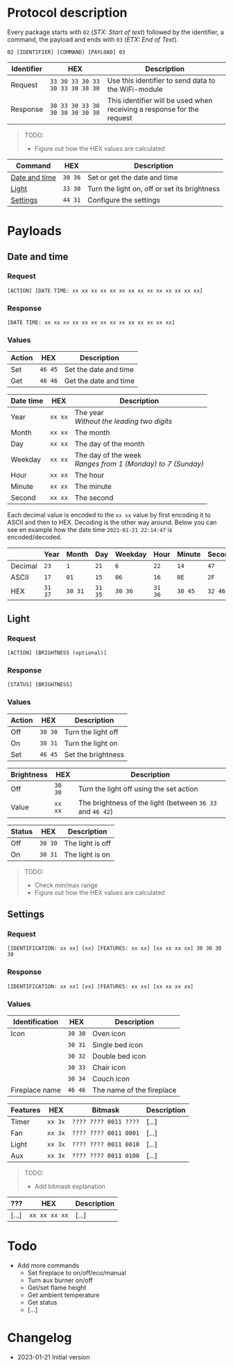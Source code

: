 # Protocol description

Every package starts with `02` (*STX: Start of text*) followed by the identifier, a command, the payload and ends with `03` (*ETX: End of Text*).

```
02 [IDENTIFIER] [COMMAND] [PAYLOAD] 03
```

| Identifier | HEX | Description |
|---|---|---|
| Request | `33 30 33 30 33 30 33 30 38 30` | Use this identifier to send data to the WiFi-module |
| Response | `30 33 30 33 30 30 30 30 30 30` | This identifier will be used when receiving a response for the request |

> TODO:
> - Figure out how the HEX values are calculated

| Command | HEX | Description |
|---|---|---|
| [Date and time](#date-and-time) | `30 36` | Set or get the date and time |
| [Light](#light) | `33 30` | Turn the light on, off or set its brightness |
| [Settings](#settings) | `44 31` | Configure the settings |

# Payloads

## Date and time

### Request

```
[ACTION] [DATE TIME: xx xx xx xx xx xx xx xx xx xx xx xx xx xx]
```

### Response

```
[DATE TIME: xx xx xx xx xx xx xx xx xx xx xx xx xx xx]
```

### Values

| Action | HEX | Description |
|---|---|---|
| Set | `46 45` | Set the date and time |
| Get | `46 46` | Get the date and time |

| Date time | HEX | Description |
|---|---|---|
| Year | `xx xx` | The year<br />*Without the leading two digits* |
| Month | `xx xx` | The month |
| Day | `xx xx` | The day of the month |
| Weekday | `xx xx` | The day of the week<br />*Ranges from 1 (Monday) to 7 (Sunday)* |
| Hour | `xx xx` | The hour |
| Minute | `xx xx` | The minute |
| Second | `xx xx` | The second |

Each decimal value is encoded to the `xx xx` value by first encoding it to ASCII and then to HEX. Decoding is the other way around. Below you can see en example how the date time `2023-01-21 22:14:47` is encoded/decoded.

| | Year | Month | Day | Weekday | Hour | Minute | Second |
|---|---|---|---|---|---|---|---|
| Decimal | `23` | `1` | `21` | `6` | `22` | `14` | `47` |
| ASCII | `17` | `01` | `15` | `06` | `16` | `0E` | `2F` |
| HEX | `31 37` | `30 31` | `31 35` | `30 36` | `31 36` | `30 45` | `32 46` |

## Light

### Request

```
[ACTION] [BRIGHTNESS (optional)]
```

### Response

```
[STATUS] [BRIGHTNESS]
```

### Values

| Action | HEX | Description |
|---|---|---|
| Off | `30 30` | Turn the light off |
| On | `30 31` | Turn the light on |
| Set | `46 45` | Set the brightness |

| Brightness | HEX | Description |
|---|---|---|
| Off | `30 30` | Turn the light off using the set action |
| Value | `xx xx` | The brightness of the light (between `36 33` and `46 42`) |

| Status | HEX | Description |
|---|---|---|
| Off | `30 30` | The light is off |
| On | `30 31` | The light is on |

> TODO:
> - Check min/max range
> - Figure out how the HEX values are calculated

## Settings

### Request

```
[IDENTIFICATION: xx xx] [xx] [FEATURES: xx xx] [xx xx xx xx] 30 30 30 30
```

### Response

```
[IDENTIFICATION: xx xx] [xx] [FEATURES: xx xx] [xx xx xx xx]
```

### Values

| Identification | HEX | Description |
|---|---|---|
| Icon | `30 30` | Oven icon |
| | `30 31` | Single bed icon |
| | `30 32` | Double bed icon |
| | `30 33` | Chair icon |
| | `30 34` | Couch icon |
| Fireplace name | `46 46` | The name of the fireplace |

| Features | HEX | Bitmask | Description |
|---|---|---|---|
| Timer | `xx 3x` | `???? ???? 0011 ????` | [...] |
| Fan | `xx 3x` | `???? ???? 0011 0001` | [...] |
| Light | `xx 3x` | `???? ???? 0011 0010` | [...] |
| Aux | `xx 3x` | `???? ???? 0011 0100` | [...] |

> TODO:
> - Add bitmask explanation

| ??? | HEX | Description |
|---|---|---|
| [...] | `xx xx xx xx` | [...] |

# Todo
- Add more commands
  - Set fireplace to on/off/eco/manual
  - Turn aux burner on/off
  - Get/set flame height
  - Get ambient temperature
  - Get status
  - [...]

# Changelog
- 2023-01-21 Initial version
